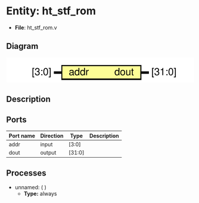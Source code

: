 # Entity: ht_stf_rom

- **File**: ht_stf_rom.v
## Diagram

![Diagram](ht_stf_rom.svg "Diagram")
## Description



## Ports

| Port name | Direction | Type   | Description |
| --------- | --------- | ------ | ----------- |
| addr      | input     | [3:0]  |             |
| dout      | output    | [31:0] |             |
## Processes
- unnamed: (  )
  - **Type:** always
